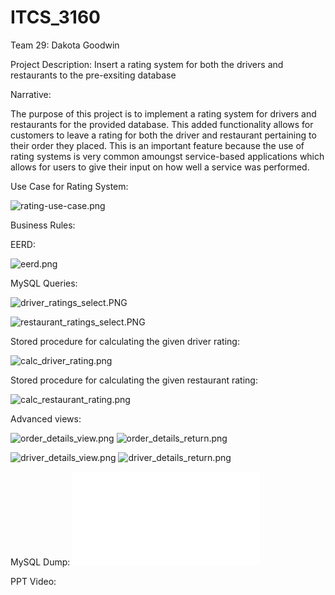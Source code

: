 # ITCS_3160

Team 29:
Dakota Goodwin
  
  
Project Description:
Insert a rating system for both the drivers and restaurants to the pre-exsiting database


Narrative:

The purpose of this project is to implement a rating system for drivers and restaurants for the provided database. This added functionality allows for customers to leave a rating for both the driver and restaurant pertaining to their order they placed. This is an important feature because the use of rating systems is very common amoungst service-based applications which allows for users to give their input on how well a service was performed.



Use Case for Rating System:

![rating-use-case.png](https://raw.githubusercontent.com/dgoodw11/ITCS_3160-052/main/images/rating-use-case.png)



Business Rules:



EERD: 

![eerd.png](https://raw.githubusercontent.com/dgoodw11/ITCS_3160-052/main/images/eerd.png)



MySQL Queries:

![driver_ratings_select.PNG](https://raw.githubusercontent.com/dgoodw11/ITCS_3160-052/main/images/driver_ratings_select.PNG)

![restaurant_ratings_select.PNG](https://raw.githubusercontent.com/dgoodw11/ITCS_3160-052/main/images/restaurant_ratings_select.PNG)

Stored procedure for calculating the given driver rating:

![calc_driver_rating.png](https://raw.githubusercontent.com/dgoodw11/ITCS_3160-052/main/images/calc_driver_rating.png)

Stored procedure for calculating the given restaurant rating:

![calc_restaurant_rating.png](https://raw.githubusercontent.com/dgoodw11/ITCS_3160-052/main/images/calc_restaurant_rating.png)



Advanced views:

![order_details_view.png](https://raw.githubusercontent.com/dgoodw11/ITCS_3160-052/main/images/order_details_view.png)
![order_details_return.png](https://raw.githubusercontent.com/dgoodw11/ITCS_3160-052/main/images/order_details_return.png)


![driver_details_view.png](https://raw.githubusercontent.com/dgoodw11/ITCS_3160-052/main/images/driver_details_view.png)
![driver_details_return.png](https://raw.githubusercontent.com/dgoodw11/ITCS_3160-052/main/images/driver_details_return.png)


MySQL Dump:
![sql_dump.sql](sql/sql_dump.sql)



PPT Video:
